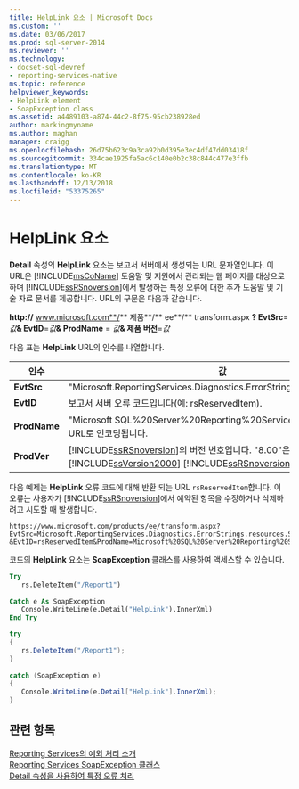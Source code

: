 ```yaml
---
title: HelpLink 요소 | Microsoft Docs
ms.custom: ''
ms.date: 03/06/2017
ms.prod: sql-server-2014
ms.reviewer: ''
ms.technology:
- docset-sql-devref
- reporting-services-native
ms.topic: reference
helpviewer_keywords:
- HelpLink element
- SoapException class
ms.assetid: a4489103-a874-44c2-8f75-95cb238928ed
author: markingmyname
ms.author: maghan
manager: craigg
ms.openlocfilehash: 26d75b623c9a3ca92b0d395e3ec4df47dd03418f
ms.sourcegitcommit: 334cae1925fa5ac6c140e0b2c38c844c477e3ffb
ms.translationtype: MT
ms.contentlocale: ko-KR
ms.lasthandoff: 12/13/2018
ms.locfileid: "53375265"
---
```

# <a name="helplink-element"></a>HelpLink 요소
  **Detail** 속성의 **HelpLink** 요소는 보고서 서버에서 생성되는 URL 문자열입니다. 이 URL은 [!INCLUDE[msCoName](../../../includes/msconame-md.md)] 도움말 및 지원에서 관리되는 웹 페이지를 대상으로 하며 [!INCLUDE[ssRSnoversion](../../../includes/ssrsnoversion-md.md)]에서 발생하는 특정 오류에 대한 추가 도움말 및 기술 자료 문서를 제공합니다. URL의 구문은 다음과 같습니다.  
  
 **http://** www.microsoft.com**/** 제품**/** ee**/** transform.aspx **? EvtSrc**=_값_**& EvtID**=_값_**& ProdName** = _값_**& 제품 버전**=_값_  
  
 다음 표는 **HelpLink** URL의 인수를 나열합니다.  
  
|인수|값|  
|--------------|-----------|  
|**EvtSrc**|"Microsoft.ReportingServices.Diagnostics.ErrorStrings.resources.Strings"|  
|**EvtID**|보고서 서버 오류 코드입니다(예: rsReservedItem).|  
|**ProdName**|"Microsoft SQL%20Server%20Reporting%20Services". 제품 이름 값은 URL로 인코딩됩니다.|  
|**ProdVer**|[!INCLUDE[ssRSnoversion](../../../includes/ssrsnoversion-md.md)]의 버전 번호입니다. "8.00"은 [!INCLUDE[ssVersion2000](../../../includes/ssversion2000-md.md)] [!INCLUDE[ssRSnoversion](../../../includes/ssrsnoversion-md.md)]를 나타냅니다.|  
  
 다음 예제는 **HelpLink** 오류 코드에 대해 반환 되는 URL `rsReservedItem`합니다. 이 오류는 사용자가 [!INCLUDE[ssRSnoversion](../../../includes/ssrsnoversion-md.md)]에서 예약된 항목을 수정하거나 삭제하려고 시도할 때 발생합니다.  
  
```  
https://www.microsoft.com/products/ee/transform.aspx?  
EvtSrc=Microsoft.ReportingServices.Diagnostics.ErrorStrings.resources.Strings  
&EvtID=rsReservedItem&ProdName=Microsoft%20SQL%20Server%20Reporting%20Services&ProdVer=8.00  
```  
  
 코드의 **HelpLink** 요소는 **SoapException** 클래스를 사용하여 액세스할 수 있습니다.  
  
```vb  
Try  
   rs.DeleteItem("/Report1")  
  
Catch e As SoapException  
   Console.WriteLine(e.Detail("HelpLink").InnerXml)  
End Try  
```  
  
```csharp  
try  
{  
   rs.DeleteItem("/Report1");  
}  
  
catch (SoapException e)  
{  
   Console.WriteLine(e.Detail["HelpLink"].InnerXml);  
}  
```  
  
## <a name="see-also"></a>관련 항목  
 [Reporting Services의 예외 처리 소개](../introducing-exception-handling-in-reporting-services.md)   
 [Reporting Services SoapException 클래스](reporting-services-soapexception-class.md)   
 [Detail 속성을 사용하여 특정 오류 처리](../best-practices/using-the-detail-property-to-handle-specific-errors.md)  
  
  

